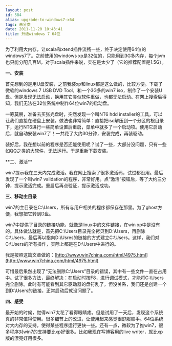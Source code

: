 ```yaml
---
layout: post
id: 584
alias: upgrade-to-windows7-x64
tags: 未分类
date: 2011-11-20 10:43:41
title: 升级windows 7 64位
---
```


为了利用大内存，让scala和xtend插件流畅一些，终于决定使用64位的windows7了。之前使用的windows xp是32位的，只能用到3G多内存，每个jvm也只能分配几百M，对于scala插件来说，实在是太少了（它的推荐配置是1.5G）。

**一、安装**

首先想到的是用U盘安装，之前我装xp和linux都是这么做的，比较方便。下载了微软的windows 7 USB DVD Tool，和一个3G多的win7 iso，制作了一个安装U盘。但是发现无法启动，换用其它类似软件重做，也都无法启动。在网上搜索后得知，我们无法在32位系统中制作64位win7的启动盘。

<p>一筹莫展，准备去买张光盘时，突然发现一个叫NT6 hdd installer的工具，可以让我们直接在硬盘上安装。做法也非常简单：直接把iso解压到一个分区的根目录下，运行NT6进行一些简单设置后重启，菜单中就多了一个启动项。使用它启动后，就自动安装win7了！一共花了大约30分钟，安装完成，再装驱动。

装好后，我在想以前的程序是否还能使用呢？试了一些，大部分没问题，只有一些如QQ之类的大软件，无法运行。于是重新下载安装。

</p>

<span id="more-584"></span>
<p>**二、激活**

win7提示我在三天内完成激活。我在网上搜索了很多激活码，试过都没用。最后发现了一个叫win7 validation的程序，非常好用。点“激活”按钮后，等了大约三分钟，提示激活完成。重启后再点验证，提示激活成功。

**三、移动主目录**

win7的主目录在C:\Users，所有与用户相关的程序都保存在那里。为了ghost方便，我想把它转到D盘。

win7中提供了目录的链接功能，就像是linux中的文件链接，在win xp中是没有的。具体做法就是，首先把C:\Users目录完全拷贝到D:\Users，再删除C:\Users，最后再以指向D:\Usres的链接的方式建立C:\Users。这样，我们对C:\Users的所有操作，实际上都是在D:\Users中进行的。

我是按照这篇文章做的：[http://www.win7china.com/html/4975.html](http://www.win7china.com/html/4975.html)

可惜最后果然出现了“无法删除C:\Users”目录的错误，其中有一些文件一直在占用中。试了很多方法，最终解决：在启动时按F8，进行调试模式，才能将C:\Users完全删除。此时有可能看到其它驱动器的盘符乱了，但没关系，我们还是创建一个到D:\Users的链接，正常启动后就没问题了。

**四、感受**

最开始的时候，觉得win7太花了看得眼睛疼。但是试用了一天后，发现这个系统真的非常值得使用。很多细节上的改进，让使用起来感觉很舒服顺手。64位系统对大内存的支持，使得某些程序运行更快一些。还有一点，微软为了推win7，很多程序对win7的支持要比xp好很多。比如我现在写博客用的live writer，就比xp版的漂亮好用很多。
</p>
